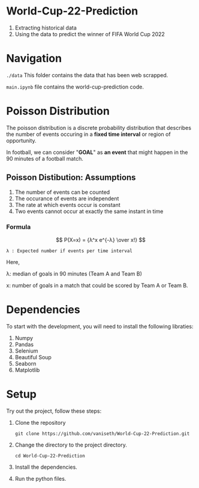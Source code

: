# World-Cup-22-Prediction

1. Extracting historical data
2. Using the data to predict the winner of FIFA World Cup 2022

# Navigation

`./data` This folder contains the data that has been web scrapped.

`main.ipynb` file contains the world-cup-prediction code.

# Poisson Distribution

The poisson distribution is a discrete probability distribution that describes the number of events occuring in a **fixed time interval** or region of opportunity.

In football, we can consider "**GOAL**" as **an event** that might happen in the 90 minutes of a football match.

## Poisson Distibution: Assumptions

1. The number of events can be counted
2. The occurance of events are independent
3. The rate at which events occur is constant
4. Two events cannot occur at exactly the same instant in time

### Formula

$$ P(X=x) = {λ^x e^{-λ} \over x!} $$



`λ : Expected number if events per time interval`

Here, 

λ: median of goals in 90 minutes (Team A and Team B)

x: number of goals in a match that could be scored by Team A or Team B.


# Dependencies

To start with the development, you will need to install the following libraties:

1. Numpy
2. Pandas
3. Selenium
4. Beautiful Soup
5. Seaborn
6. Matplotlib

# Setup

Try out the project, follow these steps:

1. Clone the repository

   ```
   git clone https://github.com/vaniseth/World-Cup-22-Prediction.git
   ```
2. Change the directory to the project directory.

   ```
   cd World-Cup-22-Prediction
   ```
3. Install the dependencies.
4. Run the python files.
